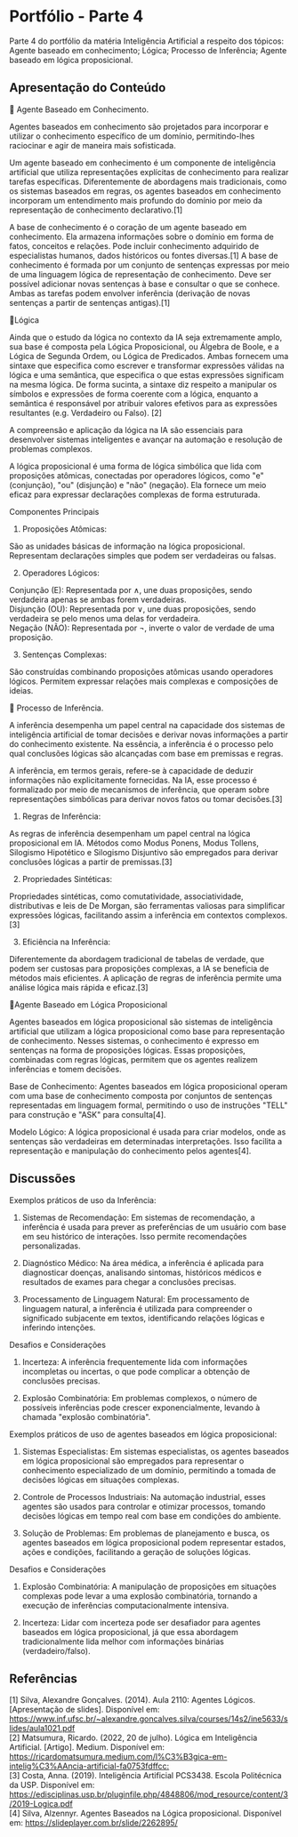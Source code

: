 # Portfólio - Parte 4

Parte 4 do portfólio da matéria Inteligência Artificial a respeito dos tópicos: Agente baseado em conhecimento; Lógica; Processo de Inferência; Agente baseado em lógica proposicional.

## Apresentação do Conteúdo

🔵 Agente Baseado em Conhecimento.

Agentes baseados em conhecimento são projetados para incorporar e utilizar o conhecimento específico de um domínio, permitindo-lhes raciocinar e agir de maneira mais sofisticada.

Um agente baseado em conhecimento é um componente de inteligência artificial que utiliza representações explícitas de conhecimento para realizar tarefas específicas. Diferentemente de abordagens mais tradicionais, como os sistemas baseados em regras, os agentes baseados em conhecimento incorporam um entendimento mais profundo do domínio por meio da representação de conhecimento declarativo.[1]

A base de conhecimento é o coração de um agente baseado em conhecimento. Ela armazena informações sobre o domínio em forma de fatos, conceitos e relações. Pode incluir conhecimento adquirido de especialistas humanos, dados históricos ou fontes diversas.[1]
A base de conhecimento é formada por um conjunto de sentenças expressas por meio de uma linguagem lógica de representação de conhecimento. Deve ser possível adicionar novas sentenças à base e consultar o que se conhece. Ambas as tarefas podem envolver inferência (derivação de novas sentenças a partir de sentenças antigas).[1]

🔵Lógica

Ainda que o estudo da lógica no contexto da IA seja extremamente amplo, sua base é composta pela Lógica Proposicional, ou Álgebra de Boole, e a Lógica de Segunda Ordem, ou Lógica de Predicados. Ambas fornecem uma sintaxe que especifica como escrever e transformar expressões válidas na lógica e uma semântica, que especifica o que estas expressões significam na mesma lógica. De forma sucinta, a sintaxe diz respeito a manipular os símbolos e expressões de forma coerente com a lógica, enquanto a semântica é responsável por atribuir valores efetivos para as expressões resultantes (e.g. Verdadeiro ou Falso). [2]

A compreensão e aplicação da lógica na IA são essenciais para desenvolver sistemas inteligentes e avançar na automação e resolução de problemas complexos.

A lógica proposicional é uma forma de lógica simbólica que lida com proposições atômicas, conectadas por operadores lógicos, como "e" (conjunção), "ou" (disjunção) e "não" (negação). Ela fornece um meio eficaz para expressar declarações complexas de forma estruturada.

Componentes Principais

1. Proposições Atômicas:<br>

São as unidades básicas de informação na lógica proposicional. Representam declarações simples que podem ser verdadeiras ou falsas.

2. Operadores Lógicos:<br>

Conjunção (E): Representada por ∧, une duas proposições, sendo verdadeira apenas se ambas forem verdadeiras.<br>
Disjunção (OU): Representada por ∨, une duas proposições, sendo verdadeira se pelo menos uma delas for verdadeira.<br>
Negação (NÃO): Representada por ¬, inverte o valor de verdade de uma proposição.

3. Sentenças Complexas:<br>

São construídas combinando proposições atômicas usando operadores lógicos. Permitem expressar relações mais complexas e composições de ideias.


🔵 Processo de Inferência.


A inferência desempenha um papel central na capacidade dos sistemas de inteligência artificial de tomar decisões e derivar novas informações a partir do conhecimento existente. Na essência, a inferência é o processo pelo qual conclusões lógicas são alcançadas com base em premissas e regras.

A inferência, em termos gerais, refere-se à capacidade de deduzir informações não explicitamente fornecidas. Na IA, esse processo é formalizado por meio de mecanismos de inferência, que operam sobre representações simbólicas para derivar novos fatos ou tomar decisões.[3]

1. Regras de Inferência:

As regras de inferência desempenham um papel central na lógica proposicional em IA. Métodos como Modus Ponens, Modus Tollens, Silogismo Hipotético e Silogismo Disjuntivo são empregados para derivar conclusões lógicas a partir de premissas.[3]

2. Propriedades Sintéticas:

Propriedades sintéticas, como comutatividade, associatividade, distributivas e leis de De Morgan, são ferramentas valiosas para simplificar expressões lógicas, facilitando assim a inferência em contextos complexos.[3]

3. Eficiência na Inferência:

Diferentemente da abordagem tradicional de tabelas de verdade, que podem ser custosas para proposições complexas, a IA se beneficia de métodos mais eficientes. A aplicação de regras de inferência permite uma análise lógica mais rápida e eficaz.[3]

🔵Agente Baseado em Lógica Proposicional 

Agentes baseados em lógica proposicional são sistemas de inteligência artificial que utilizam a lógica proposicional como base para representação de conhecimento. Nesses sistemas, o conhecimento é expresso em sentenças na forma de proposições lógicas. Essas proposições, combinadas com regras lógicas, permitem que os agentes realizem inferências e tomem decisões.


Base de Conhecimento: Agentes baseados em lógica proposicional operam com uma base de conhecimento composta por conjuntos de sentenças representadas em linguagem formal, permitindo o uso de instruções "TELL" para construção e "ASK" para consulta[4].

Modelo Lógico: A lógica proposicional é usada para criar modelos, onde as sentenças são verdadeiras em determinadas interpretações. Isso facilita a representação e manipulação do conhecimento pelos agentes[4].


## Discussões

Exemplos práticos de uso da Inferência:
1. Sistemas de Recomendação:
Em sistemas de recomendação, a inferência é usada para prever as preferências de um usuário com base em seu histórico de interações. Isso permite recomendações personalizadas.

2. Diagnóstico Médico:
Na área médica, a inferência é aplicada para diagnosticar doenças, analisando sintomas, históricos médicos e resultados de exames para chegar a conclusões precisas.

3. Processamento de Linguagem Natural:
Em processamento de linguagem natural, a inferência é utilizada para compreender o significado subjacente em textos, identificando relações lógicas e inferindo intenções.

Desafios e Considerações
1. Incerteza:
A inferência frequentemente lida com informações incompletas ou incertas, o que pode complicar a obtenção de conclusões precisas.

2. Explosão Combinatória:
Em problemas complexos, o número de possíveis inferências pode crescer exponencialmente, levando à chamada "explosão combinatória".

Exemplos práticos de uso de agentes baseados em lógica proposicional:
1. Sistemas Especialistas:
Em sistemas especialistas, os agentes baseados em lógica proposicional são empregados para representar o conhecimento especializado de um domínio, permitindo a tomada de decisões lógicas em situações complexas.

2. Controle de Processos Industriais:
Na automação industrial, esses agentes são usados para controlar e otimizar processos, tomando decisões lógicas em tempo real com base em condições do ambiente.

3. Solução de Problemas:
Em problemas de planejamento e busca, os agentes baseados em lógica proposicional podem representar estados, ações e condições, facilitando a geração de soluções lógicas.

Desafios e Considerações

1. Explosão Combinatória:
A manipulação de proposições em situações complexas pode levar a uma explosão combinatória, tornando a execução de inferências computacionalmente intensiva.

2. Incerteza:
Lidar com incerteza pode ser desafiador para agentes baseados em lógica proposicional, já que essa abordagem tradicionalmente lida melhor com informações binárias (verdadeiro/falso).

## Referências 

[1] Silva, Alexandre Gonçalves. (2014). Aula 2110: Agentes Lógicos. [Apresentação de slides]. Disponível em: <https://www.inf.ufsc.br/~alexandre.goncalves.silva/courses/14s2/ine5633/slides/aula1021.pdf> <br>
[2] Matsumura, Ricardo. (2022, 20 de julho). Lógica em Inteligência Artificial. [Artigo]. Medium. Disponível em: <https://ricardomatsumura.medium.com/l%C3%B3gica-em-intelig%C3%AAncia-artificial-fa0753fdffcc:> <br>
[3] Costa, Anna. (2019). Inteligência Artificial PCS3438. Escola Politécnica da USP. Disponível em: <https://edisciplinas.usp.br/pluginfile.php/4848806/mod_resource/content/3/2019-Logica.pdf><br>
[4] Silva, Alzennyr. Agentes Baseados na Lógica proposicional. Disponível em: <https://slideplayer.com.br/slide/2262895/><br>


